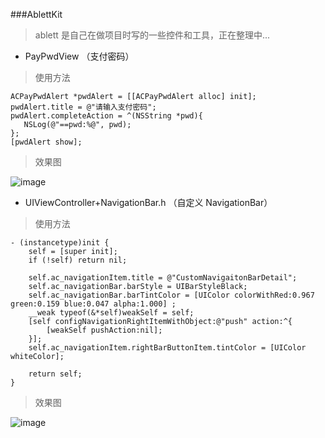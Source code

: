 ###AblettKit

> ablett 是自己在做项目时写的一些控件和工具，正在整理中...

* PayPwdView （支付密码）

> 使用方法

```
ACPayPwdAlert *pwdAlert = [[ACPayPwdAlert alloc] init];
pwdAlert.title = @"请输入支付密码";
pwdAlert.completeAction = ^(NSString *pwd){
   NSLog(@"==pwd:%@", pwd);
};
[pwdAlert show];

```

> 效果图

![image](https://github.com/AblettChen/Ablett/blob/master/PayPwdView.gif)

* UIViewController+NavigationBar.h （自定义 NavigationBar）

> 使用方法

```
- (instancetype)init {
    self = [super init];
    if (!self) return nil;
    
    self.ac_navigationItem.title = @"CustomNavigaitonBarDetail";
    self.ac_navigationBar.barStyle = UIBarStyleBlack;
    self.ac_navigationBar.barTintColor = [UIColor colorWithRed:0.967 green:0.159 blue:0.047 alpha:1.000] ;
    __weak typeof(&*self)weakSelf = self;
    [self configNavigationRightItemWithObject:@"push" action:^{
        [weakSelf pushAction:nil];
    }];
    self.ac_navigationItem.rightBarButtonItem.tintColor = [UIColor whiteColor];
    
    return self;
}

```
> 效果图

![image](https://github.com/AblettChen/Ablett/blob/master/NavigationBar.gif)


